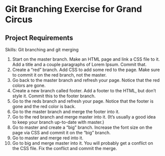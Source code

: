 # Git Branching Exercise for Grand Circus

## Project Requirements

Skills: Git branching and git merging

1. Start on the master branch. Make an HTML page and link a CSS file to it. Add a title and a couple paragraphs of Lorem Ipsum. Commit that.
2. Create a “red” branch. Add CSS to add some red to the page. Make sure to commit it on the red branch, not the master.
3. Go back to the master branch and refresh your page. Notice that the red colors are gone.
4. Create a new branch called footer. Add a footer to the HTML, but don’t style it. Commit this to the footer branch.
5. Go to the reds branch and refresh your page. Notice that the footer is gone and the red color is back.
6. Go to the master branch and merge the footer into it.
7. Go to the red branch and merge master into it. (It’s usually a good idea to keep your branch up-to-date with master.)
8. Go to master and create a “big” branch. Increase the font size on the page via CSS and commit it on the “big” branch.
9. Go to master and merge red into it.
10. Go to big and merge master into it. You will probably get a conflict on the CSS file. Fix the conflict and commit the merge.
